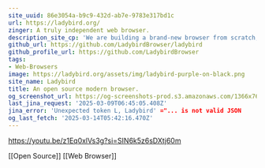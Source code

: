 ```yaml
---
site_uuid: 86e3054a-b9c9-432d-ab7e-9783e317bd1c
url: https://ladybird.org/
zinger: A truly independent web browser.
description_site_cp: 'We are building a brand-new browser from scratch, backed by a non-profit.'
github_url: https://github.com/LadybirdBrowser/ladybird
github_profile_url: https://github.com/LadybirdBrowser
tags:
- Web-Browsers
image: https://ladybird.org/assets/img/ladybird-purple-on-black.png
site_name: Ladybird
title: An open source modern browser.
og_screenshot_url: https://og-screenshots-prod.s3.amazonaws.com/1366x768/80/false/8653be1cd285d2660652db0e8fc6986b4101f77f6a1efca1f16701e6d430e4ac.jpeg
last_jina_request: '2025-03-09T06:45:05.408Z'
jina_error: 'Unexpected token L, Ladybird' ="... is not valid JSON
og_last_fetch: '2025-03-14T05:42:16.470Z'
---
```


https://youtu.be/z1Eq0xlVs3g?si=SIN6k5z6sDXtj60m

[[Open Source]] [[Web Browser]]
